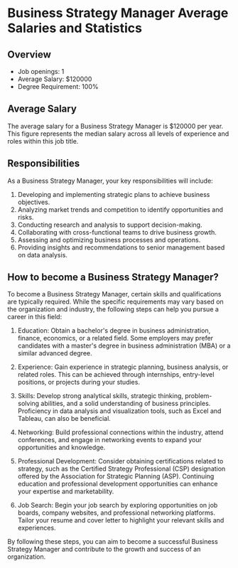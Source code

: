 # Business Strategy Manager Average Salaries and Statistics

## Overview
- Job openings: 1
- Average Salary: $120000
- Degree Requirement: 100%

## Average Salary
The average salary for a Business Strategy Manager is $120000 per year. This figure represents the median salary across all levels of experience and roles within this job title.

## Responsibilities
As a Business Strategy Manager, your key responsibilities will include:
1. Developing and implementing strategic plans to achieve business objectives.
2. Analyzing market trends and competition to identify opportunities and risks.
3. Conducting research and analysis to support decision-making.
4. Collaborating with cross-functional teams to drive business growth.
5. Assessing and optimizing business processes and operations.
6. Providing insights and recommendations to senior management based on data analysis.

## How to become a Business Strategy Manager?
To become a Business Strategy Manager, certain skills and qualifications are typically required. While the specific requirements may vary based on the organization and industry, the following steps can help you pursue a career in this field:

1. Education: Obtain a bachelor's degree in business administration, finance, economics, or a related field. Some employers may prefer candidates with a master's degree in business administration (MBA) or a similar advanced degree.

2. Experience: Gain experience in strategic planning, business analysis, or related roles. This can be achieved through internships, entry-level positions, or projects during your studies.

3. Skills: Develop strong analytical skills, strategic thinking, problem-solving abilities, and a solid understanding of business principles. Proficiency in data analysis and visualization tools, such as Excel and Tableau, can also be beneficial.

4. Networking: Build professional connections within the industry, attend conferences, and engage in networking events to expand your opportunities and knowledge.

5. Professional Development: Consider obtaining certifications related to strategy, such as the Certified Strategy Professional (CSP) designation offered by the Association for Strategic Planning (ASP). Continuing education and professional development opportunities can enhance your expertise and marketability.

6. Job Search: Begin your job search by exploring opportunities on job boards, company websites, and professional networking platforms. Tailor your resume and cover letter to highlight your relevant skills and experiences.

By following these steps, you can aim to become a successful Business Strategy Manager and contribute to the growth and success of an organization.
